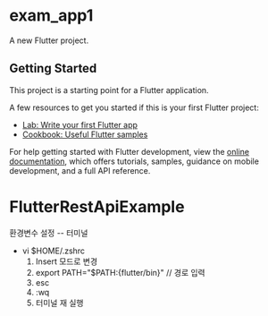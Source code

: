 # exam_app1

A new Flutter project.

## Getting Started

This project is a starting point for a Flutter application.

A few resources to get you started if this is your first Flutter project:

- [Lab: Write your first Flutter app](https://docs.flutter.dev/get-started/codelab)
- [Cookbook: Useful Flutter samples](https://docs.flutter.dev/cookbook)

For help getting started with Flutter development, view the
[online documentation](https://docs.flutter.dev/), which offers tutorials,
samples, guidance on mobile development, and a full API reference.
# FlutterRestApiExample
환경변수 설정
-- 터미널
* vi $HOME/.zshrc
  1. Insert 모드로 변경
  2. export PATH="$PATH:{flutter/bin}" // 경로 입력
  3. esc
  4. :wq
  5. 터미널 재 실행
